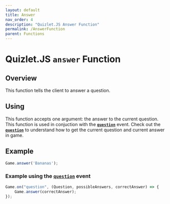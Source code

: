 ```yaml
---
layout: default
title: Answer
nav_order: 4
description: "Quizlet.JS Answer Function"
permalink: /AnswerFunction
parent: Functions
---
```


# Quizlet.JS `answer` Function

## Overview
This function tells the client to answer a question.

## Using
This function accepts one argument: the answer to the current question. This function is used in conjuction with the [**`question`**](Question) event. Check out the [**`question`**](Question) to understand how to get the current question and current answer in game.

## Example
```js
Game.answer('Bananas');
```
### Example using the [**`question`**](Question) event
```js
Game.on("question", (Question, possibleAnswers, correctAnswer) => {
    Game.answer(correctAnswer);
});
```